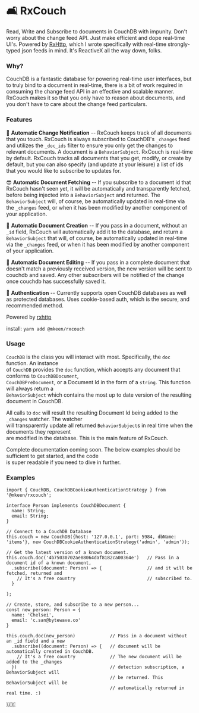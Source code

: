 # 🛋 RxCouch
Read, Write and Subscribe to documents in CouchDB with impunity. Don't worry about the change feed API. Just make efficient and dope real-time UI's. Powered by [RxHttp](https://github.com/mkeen/rxhttp), which I wrote specifically with real-time strongly-typed json feeds in mind. It's ReactiveX all the way down, folks.  
  
### Why?
CouchDB is a fantastic database for powering real-time user interfaces, but to truly bind to a document in real-time, there is a bit of work required in consuming the change feed API in an effective and scalable manner. RxCouch makes it so that you only have to reason about documents, and you don't have to care about the change feed particulars.

### Features

📡 **Automatic Change Notification** -- RxCouch keeps track of all documents that you touch. RxCouch is always subscribed to CouchDB's `_changes` feed and utilizes the `_doc_ids` filter to ensure you only get the changes to relevant documents. A document is a `BehaviorSubject`. RxCouch is real-time by default. RxCouch tracks all documents that you get, modify, or create by default, but you can also specify (and update at your leisure) a list of ids that you would like to subscribe to updates for.
   
😎 **Automatic Document Fetching** -- If you subscribe to a document id that RxCouch hasn't seen yet, it will be automatically and transparently fetched, before being injected into a `BehaviorSubject` and returned. The `BehaviorSubject` will, of course, be automatically updated in real-time via the `_changes` feed, or when it has been modified by another component of your application.  
   
💾 **Automatic Document Creation** -- If you pass in a document, without an `_id` field, RxCouch will automatically add it to the database, and return a `BehaviorSubject` that will, of course, be automatically updated in real-time via the `_changes` feed, or when it has been modified by another component of your application.  
   
📝 **Automatic Document Editing** -- If you pass in a complete document that doesn't match a previously received version, the new version will be sent to couchdb and saved. Any other subscribers will be notified of the change once couchdb has successfully saved it.

🔐 **Authentication** -- Currently supports open CouchDB databases as well as protected databases. Uses cookie-based auth, which is the secure, and recommended method.
  
Powered by [rxhttp](https://www.npmjs.com/package/@mkeen/rxhttp)  

install: `yarn add @mkeen/rxcouch`

### Usage
`CouchDB` is the class you will interact with most. Specifically, the `doc` function. An instance  
of `CouchDB` provides the `doc` function, which accepts any document that conforms to `CouchDBDocument`,  
`CouchDBPreDocument`, or a Document Id in the form of a `string`. This function will always return a  
`BehaviorSubject` which contains the most up to date version of the resulting document in CouchDB.  
  
All calls to `doc` will result the resulting Document Id being added to the `_changes` watcher. The watcher  
will transparently update all returned `BehaviorSubject`s in real time when the documents they represent  
are modified in the database. This is the main feature of RxCouch.

Complete documentation coming soon. The below examples should be sufficient to get started, and the code  
is super readable if you need to dive in further.

### Examples

```
import { CouchDB, CouchDBCookieAuthenticationStrategy } from '@mkeen/rxcouch';

interface Person implements CouchDBDocument {
  name: String;
  email: String;
}

// Connect to a CouchDB Database
this.couch = new CouchDB({host: '127.0.0.1', port: 5984, dbName: 'items'}, new CouchDBCookieAuthenticationStrategy('admin', 'admin'));

// Get the latest version of a known document.
this.couch.doc('4b75030702ae88064daf8182ca00364e')   // Pass in a document id of a known document,
  .subscribe((document: Person) => {                 // and it will be fetched, returned and
    // It's a free country                           // subscribed to.
  }

);

// Create, store, and subscribe to a new person...
const new_person: Person = {
  name: 'Chelsei',
  email: 'c.san@bytewave.co'
}

this.couch.doc(new_person)             // Pass in a document without an _id field and a new
  .subscribe((document: Person) => {   // document will be automatically created in CouchDB.
    // It's a free country             // The new document will be added to the _changes
  })                                   // detection subscription, a BehaviorSubject will
                                       // be returned. This BehaviorSubject will be
                                       // automatically returned in real time. :)
```                                       
  
  
  
🇺🇸
